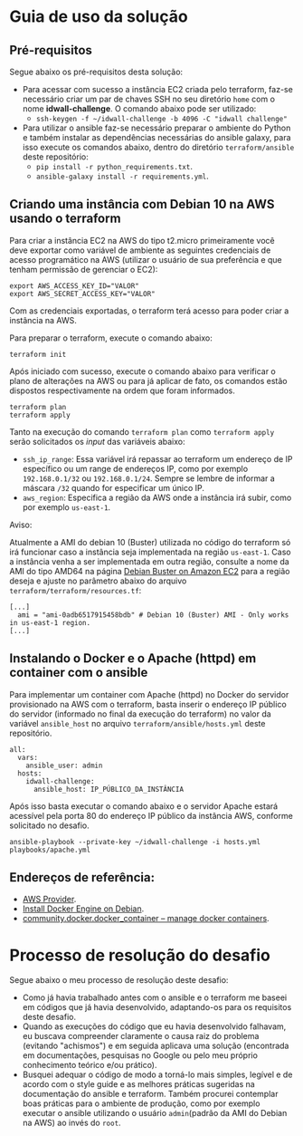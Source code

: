 # Guia de uso da solução

## Pré-requisitos

Segue abaixo os pré-requisitos desta solução:

* Para acessar com sucesso a instância EC2 criada pelo terraform, faz-se necessário criar um par de chaves SSH no seu diretório `home` com o nome **idwall-challenge**. O comando abaixo pode ser utilizado:
    * `ssh-keygen -f ~/idwall-challenge -b 4096 -C "idwall challenge"`
* Para utilizar o ansible faz-se necessário preparar o ambiente do Python e também instalar as dependências necessárias do ansible galaxy, para isso execute os comandos abaixo, dentro do diretório `terraform/ansible` deste repositório:
    * `pip install -r python_requirements.txt`.
    * `ansible-galaxy install -r requirements.yml`.

## Criando uma instância com Debian 10 na AWS usando o terraform

Para criar a instância EC2 na AWS do tipo t2.micro primeiramente você deve exportar como variável de ambiente as seguintes credenciais de acesso programático na AWS (utilizar o usuário de sua preferência e que tenham permissão de gerenciar o EC2):

```
export AWS_ACCESS_KEY_ID="VALOR"
export AWS_SECRET_ACCESS_KEY="VALOR"
```

Com as credenciais exportadas, o terraform terá acesso para poder criar a instância na AWS.

Para preparar o terraform, execute o comando abaixo:

```
terraform init
```

Após iniciado com sucesso, execute o comando abaixo para verificar o plano de alterações na AWS ou para já aplicar de fato, os comandos estão dispostos respectivamente na ordem que foram informados.

```
terraform plan
terraform apply
```

Tanto na execução do comando `terraform plan` como `terraform apply` serão solicitados os *input* das variáveis abaixo:
* `ssh_ip_range`: Essa variável irá repassar ao terraform um endereço de IP específico ou um range de endereços IP, como por exemplo `192.168.0.1/32` ou `192.168.0.1/24`. Sempre se lembre de informar a máscara `/32` quando for especificar um único IP.
* `aws_region`: Especifica a região da AWS onde a instância irá subir, como por exemplo `us-east-1`.

Aviso:

Atualmente a AMI do debian 10 (Buster) utilizada no código do terraform só irá funcionar caso a instância seja implementada na região `us-east-1`. Caso a instância venha a ser implementada em outra região, consulte a nome da AMI do tipo AMD64 na página [Debian Buster on Amazon EC2](https://wiki.debian.org/Cloud/AmazonEC2Image/Buster) para a região deseja e ajuste no parâmetro abaixo do arquivo `terraform/terraform/resources.tf`:

```
[...]
  ami = "ami-0adb6517915458bdb" # Debian 10 (Buster) AMI - Only works in us-east-1 region.
[...]
```

## Instalando o Docker e o Apache (httpd) em container com o ansible

Para implementar um container com Apache (httpd) no Docker do servidor provisionado na AWS com o terraform, basta inserir o endereço IP público do servidor (informado no final da execução do terraform) no valor da variável `ansible_host` no arquivo `terraform/ansible/hosts.yml` deste repositório.

```
all:
  vars:
    ansible_user: admin
  hosts:
    idwall-challenge:
      ansible_host: IP_PÚBLICO_DA_INSTÂNCIA
```

Após isso basta executar o comando abaixo e o servidor Apache estará acessível pela porta 80 do endereço IP público da instância AWS, conforme solicitado no desafio.

```
ansible-playbook --private-key ~/idwall-challenge -i hosts.yml playbooks/apache.yml
```

## Endereços de referência:

* [AWS Provider](https://registry.terraform.io/providers/hashicorp/aws/latest/docs).
* [Install Docker Engine on Debian](https://docs.docker.com/engine/install/debian/#set-up-the-repository).
* [community.docker.docker_container – manage docker containers](https://docs.ansible.com/ansible/latest/collections/community/docker/docker_container_module.html#ansible-collections-community-docker-docker-container-module).

# Processo de resolução do desafio

Segue abaixo o meu processo de resolução deste desafio:

* Como já havia trabalhado antes com o ansible e o terraform me baseei em códigos que já havia desenvolvido, adaptando-os para os requisitos deste desafio.
* Quando as execuções do código que eu havia desenvolvido falhavam, eu buscava compreender claramente o causa raiz do problema (evitando "achismos") e em seguida aplicava uma solução (encontrada em documentações, pesquisas no Google ou pelo meu próprio conhecimento teórico e/ou prático).
* Busquei adequar o código de modo a torná-lo mais simples, legível e de acordo com o style guide e as melhores práticas sugeridas na documentação do ansible e terraform. Também procurei contemplar boas práticas para o ambiente de produção, como por exemplo executar o ansible utilizando o usuário `admin`(padrão da AMI do Debian na AWS) ao invés do `root`.
